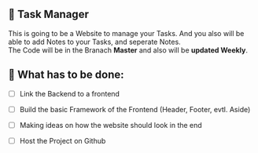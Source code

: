 ## 📝 Task Manager

This is going to be a Website to manage your Tasks. And you also will be able to add Notes to your Tasks, and seperate Notes. <br>
The Code will be in the Branach **Master** and also will be **updated Weekly**. <br>

## 🎯 What has to be done:
- [ ] Link the Backend to a frontend
- [ ] Build the basic Framework of the Frontend (Header, Footer, evtl. Aside)

- [ ] Making ideas on how the website should look in the end
- [ ] Host the Project on Github

